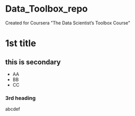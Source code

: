 ﻿Data_Toolbox_repo
=================

Created for Coursera  "The Data Scientist’s Toolbox Course"


# 1st title
## this is  secondary 
* AA
* BB
* CC

### 3rd heading 
abcdef
